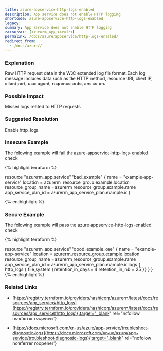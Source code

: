 ```yaml
---
title: azure-appservice-http-logs-enabled
description: App service does not enable HTTP logging
shortcode: azure-appservice-http-logs-enabled
legacy: 
summary: App service does not enable HTTP logging 
resources: [azurerm_app_service] 
permalink: /docs/azure/appservice/http-logs-enabled/
redirect_from: 
  - /docs/azure//
---
```


### Explanation

Raw HTTP request data in the W3C extended log file format. Each log message includes data such as the HTTP method, resource URI, client IP, client port, user agent, response code, and so on.

### Possible Impact
Missed logs related to HTTP requests

### Suggested Resolution
Enable http_logs


### Insecure Example

The following example will fail the azure-appservice-http-logs-enabled check.

{% highlight terraform %}

resource "azurerm_app_service" "bad_example" {
  name                = "example-app-service"
  location            = azurerm_resource_group.example.location
  resource_group_name = azurerm_resource_group.example.name
  app_service_plan_id = azurerm_app_service_plan.example.id
}

{% endhighlight %}



### Secure Example

The following example will pass the azure-appservice-http-logs-enabled check.

{% highlight terraform %}

resource "azurerm_app_service" "good_example_one" {
  name                = "example-app-service"
  location            = azurerm_resource_group.example.location
  resource_group_name = azurerm_resource_group.example.name
  app_service_plan_id = azurerm_app_service_plan.example.id
  logs {
    http_logs {
	  file_system {
		retention_in_days = 4
		retention_in_mb  = 25
	  }
	}
  }
}
{% endhighlight %}



### Related Links


- [https://registry.terraform.io/providers/hashicorp/azurerm/latest/docs/resources/app_service#http_logs](https://registry.terraform.io/providers/hashicorp/azurerm/latest/docs/resources/app_service#http_logs){:target="_blank" rel="nofollow noreferrer noopener"}

- [https://docs.microsoft.com/en-us/azure/app-service/troubleshoot-diagnostic-logs](https://docs.microsoft.com/en-us/azure/app-service/troubleshoot-diagnostic-logs){:target="_blank" rel="nofollow noreferrer noopener"}



